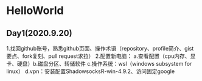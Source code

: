 # HelloWorld
## Day1(2020.9.20)
1.找回github账号，熟悉github页面、操作术语（repository、profile简介、gist要点、fork复刻、pull request求拉）
2.配置新电脑：
a.查看配置（cpu内存、显卡、硬盘）b.磁盘分区、转储软件 c.操作系统：wsl（windows subsystem for linux） d.vpn：安装配置ShadowsocksR-win-4.9.2、访问固定google
